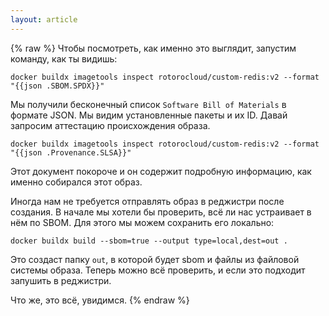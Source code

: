 ```yaml
---
layout: article
---
```

{% raw %}
Чтобы посмотреть, как именно это выглядит, запустим команду, как ты видишь:

```
docker buildx imagetools inspect rotorocloud/custom-redis:v2 --format "{{json .SBOM.SPDX}}"
```

Мы получили бесконечный список `Software Bill of Materials` в формате JSON. Мы видим установленные пакеты и их ID. Давай запросим аттестацию происхождения образа.

```
docker buildx imagetools inspect rotorocloud/custom-redis:v2 --format "{{json .Provenance.SLSA}}"
```

Этот документ покороче и он содержит подробную информацию, как именно собирался этот образ.

Иногда нам не требуется отправлять образ в реджистри после создания. В начале мы хотели бы проверить, всё ли нас устраивает в нём по SBOM. Для этого мы можем сохранить его локально:

```
docker buildx build --sbom=true --output type=local,dest=out .
```

Это создаст папку `out`, в которой будет sbom и файлы из файловой системы образа. Теперь можно всё проверить, и если это подходит запушить в реджистри.

Что же, это всё, увидимся.
{% endraw %}
